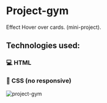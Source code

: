 # Project-gym
Effect Hover over cards. (mini-project).
## Technologies used:
### :computer: HTML
### :art: CSS (no responsive)


![project-gym](https://user-images.githubusercontent.com/79548542/109732215-89624c00-7b9b-11eb-99e7-4903c8cf91af.png)

